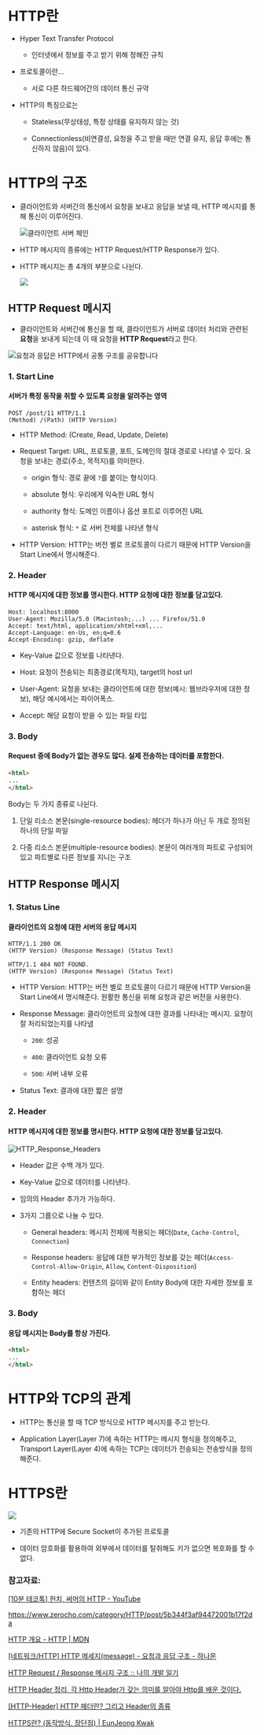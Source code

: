 # HTTP란

- Hyper Text Transfer Protocol
  
  - 인터넷에서 정보를 주고 받기 위해 정해진 규칙

- 프로토콜이란...
  
  - 서로 다른 하드웨어간의 데이터 통신 규약

- HTTP의 특징으로는
  
  - Stateless(무상태성, 특정 상태를 유지하지 않는 것)
  
  - Connectionless(비연결성, 요청을 주고 받을 때만 연결 유지, 응답 후에는 통신하지 않음)이 있다.

# HTTP의 구조

- 클라이언트와 서버간의 통신에서 요청을 보내고 응답을 보낼 때, HTTP 메시지를 통해 통신이 이루어진다. 
  
  ![클라이언트 서버 체인](https://developer.mozilla.org/ko/docs/Web/HTTP/Overview/client-server-chain.png)

- HTTP 메시지의 종류에는 HTTP Request/HTTP Response가 있다. 

- HTTP 메시지는 총 4개의 부분으로 나뉜다.
  
  ![](https://blog.kakaocdn.net/dn/4g6c8/btqJRmEIaA9/7eygSadanLoc5FmWCwGZPK/img.png)

## 

## HTTP Request 메시지

- 클라이언트와 서버간에 통신을 할 때, 클라이언트가 서버로 데이터 처리와 관련된 **요청**을 보내게 되는데 이 때 요청을 **HTTP Request**라고 한다.

![요청과 응답은 HTTP에서 공통 구조를 공유합니다](https://developer.mozilla.org/ko/docs/Web/HTTP/Messages/httpmsgstructure2.png)

### 1. Start Line

#### 서버가 특정 동작을 취할 수 있도록 요청을 알려주는 영역

```http
POST /post/11 HTTP/1.1
(Method) /(Path) (HTTP Version)
```

- HTTP Method: (Create, Read, Update, Delete)

- Request Target: URL, 프로토콜, 포트, 도메인의 절대 경로로 나타낼 수 있다. 요청을 보내는 경로(주소, 목적지)를 의미한다.
  
  - origin 형식: 경로 끝에 `?`를 붙이는 형식이다.
  
  - absolute 형식: 우리에게 익숙한 URL 형식
  
  - authority 형식: 도메인 이름이나 옵션 포트로 이루어진 URL 
  
  - asterisk 형식: `*` 로 서버 전체를 나타낸 형식

- HTTP Version: HTTP는 버전 별로 프로토콜이 다르기 때문에 HTTP Version을 Start Line에서 명시해준다.

### 2. Header

#### HTTP 메시지에 대한 정보를 명시한다. HTTP 요청에 대한 정보를 담고있다.

```http
Host: localhost:8000
User-Agent: Mozilla/5.0 (Macintosh;...) ... Firefox/51.0
Accept: text/html, application/xhtml+xml,...
Accept-Language: en-Us, en;q=0.6
Accept-Encoding: gzip, deflate
```

- Key-Value 값으로 정보를 나타낸다.

- Host: 요청이 전송되는 최종경로(목적지), target의 host url

- User-Agent: 요청을 보내는 클라이언트에 대한 정보(예시: 웹브라우저에 대한 정보), 해당 예시에서는 파이어폭스.

- Accept: 해당 요청이 받을 수 있는 파일 타입

### 3. Body

#### Request 중에 Body가 없는 경우도 많다.  실제 전송하는 데이터를 포함한다.

```html
<html>
...
</html>
```

Body는 두 가지 종류로 나뉜다.

1. 단일 리소스 본문(single-resource bodies): 헤더가 하나가 아닌 두 개로 정의된 하나의 단일 파일

2. 다중 리소스 본문(multiple-resource bodies): 본문이 여러개의 파트로 구성되어 있고 파트별로 다른 정보를 지니는 구조



## HTTP Response 메시지

### 1. Status Line

#### 클라이언트의 요청에 대한 서버의 응답 메시지

```http
HTTP/1.1 200 OK
(HTTP Version) (Response Message) (Status Text)

HTTP/1.1 404 NOT FOUND.
(HTTP Version) (Response Message) (Status Text)
```

- HTTP Version: HTTP는 버전 별로 프로토콜이 다르기 때문에 HTTP Version을 Start Line에서 명시해준다. 원활한 통신을 위해 요청과 같은 버전을 사용한다.

- Response Message: 클라이언트의 요청에 대한 결과를 나타내는 메시지. 요청이 잘 처리되었는지를 나타냄
  
  - `200`: 성공
  
  - `400`: 클라이언트 요청 오류
  
  - `500`: 서버 내부 오류

- Status Text: 결과에 대한 짧은 설명

### 2. Header

#### HTTP 메시지에 대한 정보를 명시한다. HTTP 요청에 대한 정보를 담고있다.

![HTTP_Response_Headers](https://i0.wp.com/hanamon.kr/wp-content/uploads/2021/09/HTTP_Response_Headers.png?resize=805%2C344&ssl=1)

- Header 값은 수백 개가 있다.

- Key-Value 값으로 데이터를 나타낸다.

- 임의의 Header 추가가 가능하다.

- 3가지 그룹으로 나눌 수 있다.
  
  - General headers: 메시지 전체에 적용되는 헤더(`Date`, `Cache-Control`, `Connection`)
  
  - Response headers: 응답에 대한 부가적인 정보를 갖는 헤더(`Access-Control-Allow-Origin`, `Allow`, `Content-Disposition`)
  
  - Entity headers: 컨텐츠의 길이와 같이 Entity Body에 대한 자세한 정보를 포함하는 헤더

### 3. Body

#### 응답 메시지는 Body를 항상 가진다.

```html
<html>
...
</html>
```

# HTTP와 TCP의 관계

- HTTP는 통신을 할 때 TCP 방식으로 HTTP 메시지를 주고 받는다.

- Application Layer(Layer 7)에 속하는 HTTP는 메시지 형식을 정의해주고, Transport Layer(Layer 4)에 속하는 TCP는 데이터가 전송되는 전송방식을 정의해준다.

# HTTPS란

![](http://blog.wishket.com/wp-content/uploads/2020/02/03-3.png)

- 기존의 HTTP에 Secure Socket이 추가된 프로토콜

- 데이터 암호화를 활용하여 외부에서 데이터를 탈취해도 키가 없으면 복호화를 할 수 없다.



### 참고자료:

[[10분 테코톡] 헌치, 써머의 HTTP - YouTube](https://www.youtube.com/watch?v=IjxkKQvn8Bc&ab_channel=%EC%9A%B0%EC%95%84%ED%95%9C%ED%85%8C%ED%81%AC)

https://www.zerocho.com/category/HTTP/post/5b344f3af94472001b17f2da

[HTTP 개요 - HTTP | MDN](https://developer.mozilla.org/ko/docs/Web/HTTP/Overview)

[[네트워크/HTTP] HTTP 메세지(message) - 요청과 응답 구조 - 하나몬](https://hanamon.kr/%EB%84%A4%ED%8A%B8%EC%9B%8C%ED%81%AC-http-%EB%A9%94%EC%84%B8%EC%A7%80-message-%EC%9A%94%EC%B2%AD%EA%B3%BC-%EC%9D%91%EB%8B%B5-%EA%B5%AC%EC%A1%B0/)

[HTTP Request / Response 메시지 구조 :: 나의 개발 일기](https://ohcodingdiary.tistory.com/5)

[HTTP Header 정리, 각 Http Header가 갖는 의미를 알아야 Http를 배운 것이다.](https://jeong-pro.tistory.com/181)

[[HTTP-Header] HTTP 헤더란? 그리고 Header의 종류](https://wonit.tistory.com/308)

[HTTPS란? (동작방식, 장단점) | EunJeong Kwak](https://rachel-kwak.github.io/2021/03/08/HTTPS.html)
